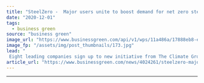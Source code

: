 ```yaml
---
title: "SteelZero -  Major users unite to boost demand for net zero steel"
date: "2020-12-01"
tags: 
  - business green
source: "business green"
image_url: "https://www.businessgreen.com/api/v1/wps/11a486a/17888eb8-ec34-407b-a890-c0c54a609e60/4/Steel-Germany-185x114.jpg"
image_fp: "/assets/img/post_thumbnails/173.jpg"
lead: "
 Eight leading companies sign up to new initiative from The Climate Group designed to accelerate the transition to a cleaner steel industry ..."
article_url: "https://www.businessgreen.com/news/4024261/steelzero-major-users-unite-boost-demand-net-zero-steel"
---
```


---

